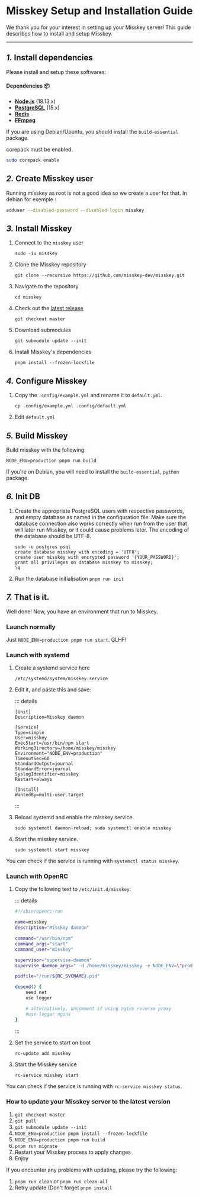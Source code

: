 Misskey Setup and Installation Guide
================================================================

We thank you for your interest in setting up your Misskey server!
This guide describes how to install and setup Misskey.

----------------------------------------------------------------

*1.* Install dependencies
----------------------------------------------------------------
Please install and setup these softwares:

#### Dependencies :package:
* **[Node.js](https://nodejs.org/en/)** (18.13.x)
* **[PostgreSQL](https://www.postgresql.org/)** (15.x)
* **[Redis](https://redis.io/)**
* **[FFmpeg](https://www.ffmpeg.org/)**

If you are using Debian/Ubuntu, you should install the `build-essential` package.

corepack must be enabled.
```sh
sudo corepack enable
```

*2.* Create Misskey user
----------------------------------------------------------------
Running misskey as root is not a good idea so we create a user for that.
In debian for exemple :

```sh
adduser --disabled-password --disabled-login misskey
```

*3.* Install Misskey
----------------------------------------------------------------
1. Connect to the `misskey` user

	`sudo -iu misskey`

2. Clone the Misskey repository

	`git clone --recursive https://github.com/misskey-dev/misskey.git`

3. Navigate to the repository

	`cd misskey`

4. Check out the [latest release](https://github.com/misskey-dev/misskey/releases/latest)

	`git checkout master`

5. Download submodules

    `git submodule update --init`

5. Install Misskey's dependencies

	`pnpm install --frozen-lockfile`

*4.* Configure Misskey
----------------------------------------------------------------
1. Copy the `.config/example.yml` and rename it to `default.yml`.

	`cp .config/example.yml .config/default.yml`

2. Edit `default.yml`

*5.* Build Misskey
----------------------------------------------------------------

Build misskey with the following:

`NODE_ENV=production pnpm run build`

If you're on Debian, you will need to install the `build-essential`, `python` package.

*6.* Init DB
----------------------------------------------------------------
1. Create the appropriate PostgreSQL users with respective passwords,
	and empty database as named in the configuration file.
	Make sure the database connection also works correctly when run from the
	user that will later run Misskey, or it could cause problems later.
	The encoding of the database should be UTF-8.

	```
	sudo -u postgres psql
	create database misskey with encoding = 'UTF8';
	create user misskey with encrypted password '{YOUR_PASSWORD}';
	grant all privileges on database misskey to misskey;
	\q
	```

2. Run the database initialisation
	`pnpm run init`

*7.* That is it.
----------------------------------------------------------------
Well done! Now, you have an environment that run to Misskey.

### Launch normally
Just `NODE_ENV=production pnpm run start`. GLHF!

### Launch with systemd

1. Create a systemd service here

	`/etc/systemd/system/misskey.service`

2. Edit it, and paste this and save:

	::: details
	```
	[Unit]
	Description=Misskey daemon

	[Service]
	Type=simple
	User=misskey
	ExecStart=/usr/bin/npm start
	WorkingDirectory=/home/misskey/misskey
	Environment="NODE_ENV=production"
	TimeoutSec=60
	StandardOutput=journal
	StandardError=journal
	SyslogIdentifier=misskey
	Restart=always

	[Install]
	WantedBy=multi-user.target
	```
	:::

3. Reload systemd and enable the misskey service.

	`sudo systemctl daemon-reload; sudo systemctl enable misskey`

4. Start the misskey service.

	`sudo systemctl start misskey`

You can check if the service is running with `systemctl status misskey`.

### Launch with OpenRC

1. Copy the following text to `/etc/init.d/misskey`:

	::: details
	```sh
	#!/sbin/openrc-run

	name=misskey
	description="Misskey daemon"

	command="/usr/bin/npm"
	command_args="start"
	command_user="misskey"

	supervisor="supervise-daemon"
	supervise_daemon_args=" -d /home/misskey/misskey -e NODE_ENV=\"production\""

	pidfile="/run/${RC_SVCNAME}.pid"

	depend() {
		need net
		use logger

		# alternatively, uncomment if using nginx reverse proxy
		#use logger nginx
	}
	```
	:::

2. Set the service to start on boot

	`rc-update add misskey`

3. Start the Misskey service

	`rc-service misskey start`

You can check if the service is running with `rc-service misskey status`.

### How to update your Misskey server to the latest version
1. `git checkout master`
2. `git pull`
3. `git submodule update --init`
4. `NODE_ENV=production pnpm install --frozen-lockfile`
5. `NODE_ENV=production pnpm run build`
6. `pnpm run migrate`
7. Restart your Misskey process to apply changes
8. Enjoy

If you encounter any problems with updating, please try the following:
1. `pnpm run clean` or `pnpm run clean-all`
2. Retry update (Don't forget `pnpm install`
